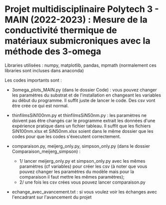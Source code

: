 # Projet multidisciplinaire Polytech 3 - MAIN (2022-2023) : Mesure de la conductivité thermique de matériaux submicroniques avec la méthode des 3-omega

Libraries utilisées : numpy, matplotlib, pandas, mpmath (normalement ces libraries sont incluses dans anaconda)

Les codes importants sont :
- 3omega_plots_MAIN.py (dans le dossier Code) : vous pouvez changer les paramètres du substrat et de l'installation en changeant les variables au début du programme. Il suffit juste de lancer le code. Des csv vont être crée ce qui est normal.

- thinfilmsSiN100nm.py et thinfilmsSiN50nm.py : les paramètres ne doivent pas être changés car le programme extrait les données d'une expérience pratique dans un fichier tableau. Il suffit que les fichiers SiN100nm.xlsx et SiN50nm.xlsx soient dans le même dossier que les codes pour que les codes s'éxecutent correctement.

- comparaison.py, meijerg_only.py, simpson_only.py (dans le dossier Comparaison_meijerg_simpson) :
  - 1/ lancer meijerg_only.py et simpson_only.py avec les mêmes paramètres (cf variables) pour créer les csv (à noter que vous pouvez changer les paramètres du modèle mais pour la comparaison il faut mettre les mêmes paramètres);
  - 2/ une fois les csv crées vous pouvez lancer comparaison.py

- echange_avec_avancement.txt : si vous voulez voir les échanges avec l'encadrant sur l'avancement du projet
